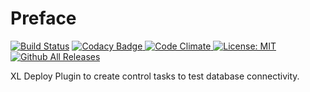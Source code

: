 # Preface

[![Build Status][xld-database-connection-test-plugin-travis-image]][xld-database-connection-test-plugin-travis-url]
[![Codacy Badge][xld-database-connection-test-plugin-codacy-image] ][xld-database-connection-test-plugin-codacy-url]
[![Code Climate][xld-database-connection-test-plugin-code-climate-image] ][xld-database-connection-test-plugin-code-climate-url]
[![License: MIT][xld-database-connection-test-plugin-license-image] ][xld-database-connection-test-plugin-license-url]
[![Github All Releases][xld-database-connection-test-plugin-downloads-image] ]()


[xld-database-connection-test-plugin-travis-image]: https://travis-ci.org/xebialabs-community/xld-database-connection-test-plugin.svg?branch=master
[xld-database-connection-test-plugin-travis-url]: https://travis-ci.org/xebialabs-community/xld-database-connection-test-plugin
[xld-database-connection-test-plugin-codacy-image]: https://api.codacy.com/project/badge/Grade/8c853a052b2442d9875870e66396ea8b
[xld-database-connection-test-plugin-codacy-url]: https://www.codacy.com/app/joris-dewinne/xld-database-connection-test-plugin
[xld-database-connection-test-plugin-code-climate-image]: https://codeclimate.com/github/xebialabs-community/xld-database-connection-test-plugin/badges/gpa.svg
[xld-database-connection-test-plugin-code-climate-url]: https://codeclimate.com/github/xebialabs-community/xld-database-connection-test-plugin
[xld-database-connection-test-plugin-license-image]: https://img.shields.io/badge/License-MIT-yellow.svg
[xld-database-connection-test-plugin-license-url]: https://opensource.org/licenses/MIT
[xld-database-connection-test-plugin-downloads-image]: https://img.shields.io/github/downloads/xebialabs-community/xld-database-connection-test-plugin/total.svg

XL Deploy Plugin to create control tasks to test database connectivity.

